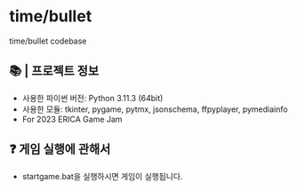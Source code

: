 # time/bullet
 time/bullet codebase

## 📚  |  프로젝트 정보
 - 사용한 파이썬 버전: Python 3.11.3 (64bit)
 - 사용한 모듈: tkinter, pygame, pytmx, jsonschema, ffpyplayer, pymediainfo
 - For 2023 ERICA Game Jam

## ❓ 게임 실행에 관해서
 - startgame.bat을 실행하시면 게임이 실행됩니다.